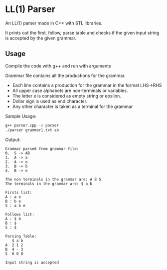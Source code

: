 # LL(1) Parser

An LL(1) parser made in C++ with STL libraries.

It prints out the first, follow, parse table and checks if the given input string is accepted by the given grammar.


## Usage
Compile the code with g++ and run with arguments <grammar-file> <input-string>

Grammar file contains all the productions for the grammar.

* Each line contains a production for the grammar in the format LHS->RHS
* All upper case alphabets are non-terminals or variables.
* The letter e is considered as empty string or epsilon.
* Dollar sign is used as end character.
* Any other character is taken as a terminal for the grammar

Sample Usage:

```bash
g++ parser.cpp -o parser
./parser grammar1.txt ab
```

Output:
```text
Grammar parsed from grammar file:
0.  S -> AB
1.  A -> a
2.  A -> e
3.  B -> b
4.  B -> e

The non terminals in the grammar are: A B S
The terminals in the grammar are: $ a b

Firsts list:
A : a e
B : b e
S : a b e

Follows list:
A : $ b
B : $
S : $

Parsing Table:
   $ a b
A  2 1 2
B  4 - 3
S  0 0 0

Input string is accepted
```